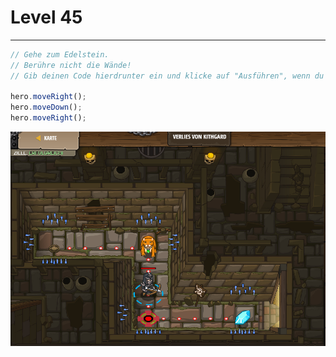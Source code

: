 # Level 45
___
```js
// Gehe zum Edelstein.
// Berühre nicht die Wände!
// Gib deinen Code hierdrunter ein und klicke auf "Ausführen", wenn du fertig bist.

hero.moveRight();
hero.moveDown();
hero.moveRight();
```
<img src="images/level45.png" width= 700 />